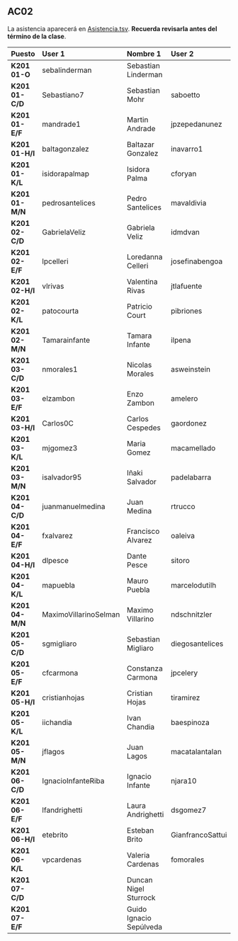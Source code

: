 ## AC02

La asistencia aparecerá en [Asistencia.tsv](Asistencia.tsv). **Recuerda revisarla antes del término de la clase**.

| Puesto | User 1 | Nombre 1 | User 2 | Nombre 2 |
|:-------|:-------|:---------|:-------|:---------|
| **K201 01-O** | sebalinderman | Sebastian Linderman |  |   |
| **K201 01-C/D** | Sebastiano7 | Sebastian Mohr | saboetto | Sebastian Boetto |
| **K201 01-E/F** | mandrade1 | Martin Andrade | jpzepedanunez | Juan Zepeda Nuñez |
| **K201 01-H/I** | baltagonzalez | Baltazar Gonzalez | inavarro1 | Isidora Navarro |
| **K201 01-K/L** | isidorapalmap | Isidora Palma | cforyan | Cristobal O'Ryan |
| **K201 01-M/N** | pedrosantelices | Pedro Santelices | mavaldivia | Mauricio Valdivia |
| **K201 02-C/D** | GabrielaVeliz | Gabriela Veliz | idmdvan | Ivan Moreno |
| **K201 02-E/F** | lpcelleri | Loredanna Celleri | josefinabengoa | Josefina Bengoa |
| **K201 02-H/I** | vlrivas | Valentina Rivas | jtlafuente | Jose Lafuente |
| **K201 02-K/L** | patocourta | Patricio Court | pibriones | Pamela Briones |
| **K201 02-M/N** | Tamarainfante | Tamara Infante | ilpena | Ignacio Peña |
| **K201 03-C/D** | nmorales1 | Nicolas Morales | asweinstein | Andres Weinstein |
| **K201 03-E/F** | elzambon | Enzo Zambon | amelero | Agustin Melero |
| **K201 03-H/I** | Carlos0C | Carlos Cespedes | gaordonez | Gonzalo Ordoñez |
| **K201 03-K/L** | mjgomez3 | Maria Gomez | macamellado | Macarena Mellado |
| **K201 03-M/N** | isalvador95 | Iñaki Salvador | padelabarra | Pedro De La Barra |
| **K201 04-C/D** | juanmanuelmedina | Juan Medina | rtrucco | Rodrigo Trucco |
| **K201 04-E/F** | fxalvarez | Francisco Alvarez | oaleiva | Omar Leiva |
| **K201 04-H/I** | dlpesce | Dante Pesce | sitoro | Sebastian Toro |
| **K201 04-K/L** | mapuebla | Mauro Puebla | marcelodutilh | Marcelo Dutilh |
| **K201 04-M/N** | MaximoVillarinoSelman | Maximo Villarino | ndschnitzler | Natalia Schnitzler |
| **K201 05-C/D** | sgmigliaro | Sebastian Migliaro | diegosantelices | Diego Santelices |
| **K201 05-E/F** | cfcarmona | Constanza Carmona | jpcelery | Jean Celery |
| **K201 05-H/I** | cristianhojas | Cristian Hojas | tiramirez | Tomas Ramirez |
| **K201 05-K/L** | iichandia | Ivan Chandia | baespinoza | Benjamin Espinoza |
| **K201 05-M/N** | jflagos | Juan Lagos | macatalantalan | Macarena Catalan |
| **K201 06-C/D** | IgnacioInfanteRiba | Ignacio Infante | njara10 | Nicolas Jara |
| **K201 06-E/F** | lfandrighetti | Laura Andrighetti | dsgomez7 | Diego Gomez |
| **K201 06-H/I** | etebrito | Esteban Brito | GianfrancoSattui | Gianfranco Sattui |
| **K201 06-K/L** | vpcardenas | Valeria Cardenas | fomorales | Francisco Morales |
| **K201 07-C/D** |  | Duncan Nigel Sturrock |  | Florencia Rosati |
| **K201 07-E/F** |  | Guido Ignacio Sepúlveda |  | María Jesús García |
